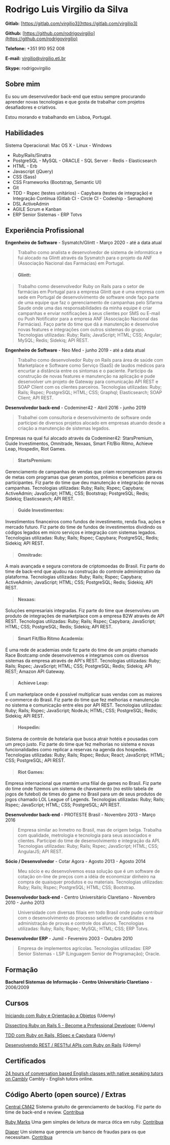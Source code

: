 # Rodrigo Luis Virgilio da Silva

**Gitlab:** [https://gitlab.com/virgilio3](https://gitlab.com/virgilio3)

**Github:** [https://github.com/rodrigovirgilio](https://github.com/rodrigovirgilio)

**Telefone:** +351 910 952 008

**E-mail:** virgilio@virgilio.eti.br

**Skype:** rodrigovirgilio

## Sobre mim

Eu sou um desenvolvedor back-end que estou sempre procurando aprender novas tecnologias e que gosta de trabalhar com projetos desafiadores e criativos.

Estou morando e trabalhando em Lisboa, Portugal.

## Habilidades
Sistema Operacional: Mac OS X - Linux - Windows

* Ruby/Rails/Sinatra
* PostgreSQL - MySQL - ORACLE - SQL Server - Redis - Elasticsearch
* HTML - Erb
* Javascript (jQuery)
* CSS (Sass)
* CSS Frameworks (Bootstrap, Semantic UI)
* Git
* TDD - Rspec (testes unitários) - Capybara (testes de integração) e Integração Contínua (Gitlab CI - Circle CI - Codeship - Semaphore)
* DSL ActiveAdmin
* AGILE Scrum e Kanban
* ERP Senior Sistemas - ERP Totvs

## Experiência Profissional

**Engenheiro de Software** - Sysmatch/Glintt - Março 2020 - até a data atual

> Trabalho como analista e desenvolvedor de sistema de informática e fui alocado na Glintt através da Sysmatch para o projeto da ANF (Associação Nacional das Farmácias) em Portugal.

> #### Glintt:

> Trabalho como desenvolvedor Ruby on Rails para o setor de farmácias em Portugal para a empresa Glintt que é uma empresa com sede em Portugal de desenvolvimento de software onde faço parte de uma equipe que faz o gerenciamento de campanhas pelo Sifarma Saude onde uma das responsabilidades da minha equipe é criar campanhas e enviar notificações à seus clientes por SMS ou E-mail ou Push Notificator para a empresa ANF (Associação Nacional das Farmácias). Faço parte do time que dá a manutenção e desenvolve novas features e integrações com outros sistemas do grupo. Tecnologias utilizadas: Ruby; Rails; JavaScript; HTML; CSS; Angular; MySQL; Redis; Sidekiq; API REST.

**Engenheiro de Software** - Neo Med - junho 2019 - até a data atual

> Trabalho como desenvolvedor Ruby on Rails para área de saúde com Marketplace e Software como Serviço (SaaS) de laudos médicos para encurtar a distância entre os sintomas e o paciente. Participo da construção de novas features e manutenção na aplicação e pude desenvolver um projeto de Gateway para comunicação API REST e SOAP Client com os clientes parceiros. Tecnologias utilizadas: Ruby; Rails; Rspec; PostgreSQL; HTML; CSS; Graphql; Elasticsearch; SOAP Client; API REST.

**Desenvolvedor back-end** - Codeminer42 - Abril 2016 - junho 2019

> Trabalhei com consultoria e desenvolvimento de software onde participei de diversos projetos alocado em empresas atuando desde a criação a manutenção de sistemas legados.

Empresas na qual fui alocado através da Codeminer42: StarsPremium, Guide Investimentos, Omnitrade, Nexaas, Smart Fit/Bio Ritmo, Achieve Leap, Hospedin, Riot Games.

> #### StartsPremium: 
Gerenciamento de campanhas de vendas que criam recompensam através de metas com programas que geram pontos, prêmios e benefícios para os participantes. Fiz parte do time que deu manutenção e integração de novas campanhas. Tecnologias utilizadas: Ruby; Rails; Rspec; Capybara; ActiveAdmin; JavaScript; HTML; CSS; Bootstrap; PostgreSQL; Redis; Sidekiq; Elasticsearch; API REST.

> #### Guide Investimentos: 
Investimentos financeiros como fundos de investimento, renda fixa, ações e mercado futuro. Fiz parte do time de fundos de investimentos dividindo os códigos legados em micro serviços e integração com sistemas legados. Tecnologias utilizadas: Ruby; Rails; Rspec; Capybara; PostgreSQL; Redis; Sidekiq; API REST.

> #### Omnitrade:
A mais avançada e segura corretora de criptomoedas do Brasil. Fiz parte do time de back-end que ajudou na construção do controle administrativo da plataforma. Tecnologias utilizadas: Ruby; Rails; Rspec; Capybara; ActiveAdmin; JavaScript; HTML; CSS; PostgreSQL; Redis; Sidekiq; API REST.

> #### Nexaas: 
Soluções empresariais integradas. Fiz parte do time que desenvolveu um produto de integrações de marketplace com a empresa B2W através de API REST. Tecnologias utilizadas: Ruby; Rails; Rspec; Capybara; JavaScript; HTML; CSS; PostgreSQL; Redis; Sidekiq; API REST.

> #### Smart Fit/Bio Ritmo Academia:
É uma rede de academias onde fiz parte do time de um projeto chamado Race Bootcamp onde desenvolvemos e integramos com os diversos sistemas da empresa através de API's REST. Tecnologias utilizadas: Ruby; Rails; Rspec; JavaScript; HTML; CSS; PostgreSQL; Redis; Sidekiq; API REST; Amazon API Gateway.

> #### Achieve Leap:
É um marketplace onde é possível multiplicar suas vendas com as maiores e-commerce do Brasil. Fiz parte do time que fez melhorias e manutenção no sistema e comunicação entre eles por API REST. Tecnologias utilizadas: Ruby; Rails; Rspec; JavaScript; NodeJs; HTML; CSS; PostgreSQL; Redis; Sidekiq; API REST.

> #### Hospedin:
Sistema de controle de hotelaria que busca atrair hotéis e pousadas com um preço justo. Fiz parte do time que fez melhorias no sistema e novas funcionalidades como replicar a reservas na agenda dos hospedes. Tecnologias utilizadas: Ruby; Rails; Rspec; Redux; React; JavaScript; HTML; CSS; PostgreSQL; API REST.

> #### Riot Games:
Empresa internacional que mantém uma filial de games no Brasil. Fiz parte do time onde fizemos um sistema de chaveamento (no estilo tabela de jogos de futebol) de times do game no Brasil para um de seus produtos de jogos chamado LOL League of Legends. Tecnologias utilizadas: Ruby; Rails; Rspec; JavaScript; HTML; CSS; PostgreSQL; API REST.

**Desenvolvedor back-end** - PROTESTE Brasil - Novembro 2013 - Março 2016

> Empresa similar ao Inmetro no Brasil, mas de origem belga. Trabalha com qualidade, metrologia e tecnologia para seus associados e clientes. Participei do time de desenvolvimento e integração da API. Tecnologias utilizadas: Ruby; Rails; Rspec; JavaScript; HTML; CSS; AngularJS; API REST.

**Sócio / Desenvolvedor** - Cotar Agora - Agosto 2013 - Agosto 2014

> Meu sócio e eu desenvolvemos essa solução que é um software de cotação on-line de preços com a idéia de economizar dinheiro na compra de quaisquer produtos e ou materiais. Tecnologias utilizadas: Ruby; Rails; Rspec; PostgreSQL; HTML; CSS; Bootstrap.

**Desenvolvedor back-end** - Centro Universitário Claretiano - Novembro 2010 - Junho 2013

> Universidade com diversas filiais em todo Brasil onde pude contribuir com o desenvolvimento do processo seletivo de candidatos e na administração de provas e controle dos alunos. Tecnologias utilizadas: Ruby; Rails; Rspec; MySQL; HTML; CSS; ERP Totvs.

**Desenvolvedor ERP** - Jumil - Fevereiro 2003 - Outubro 2010

> Empresa de implementos agrícolas. Tecnologias utilizadas: ERP Senior Sistemas - LSP (Linguagem Senior de Programação); Oracle.

## Formação

**Bacharel Sistemas de Informação - Centro Universitário Claretiano** - 2006/2009

## Cursos

[Iniciando com Ruby e Orientação a Objetos](https://www.udemy.com/poo-ruby) (Udemy)

[Dissecting Ruby on Rails 5 - Become a Professional Developer](https://www.udemy.com/professional-rails-5-development-course/) (Udemy)

[TDD com Ruby on Rails, RSpec e Capybara](https://www.udemy.com/rails-tdd) (Udemy)

[Desenvolvendo REST / RESTful APIs com Ruby on Rails](https://www.udemy.com/rubyonrails-api) (Udemy)

## Certificados

[24 hours of conversation based English classes with native speaking tutors on Cambly](https://rodrigovirgilio.github.io/certificates/cambly_certificate.pdf) Cambly - English tutors online.

## Código Aberto (open source) / Extras

[Central CM42](http://www.centralcm42.com/) Sistema gratuito de gerenciamento de backlog. Fiz parte do time de back-end e review. [Contribua](https://github.com/Codeminer42/cm42-central)

[Ruby Marks](https://en.wikipedia.org/wiki/Optical_mark_recognition) Uma gem simples de leitura de marca ótica em ruby. [Contribua](https://github.com/ruby-marks/ruby-marks)

[Diaper](https://diaper.app/) Um sistema que gerencia um banco de fraudas para os que necessitam. [Contribua](https://github.com/rubyforgood/diaper)
